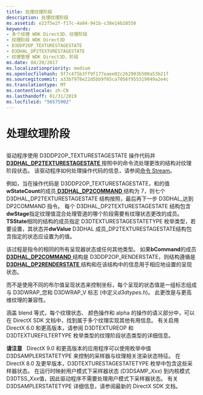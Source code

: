 ```yaml
---
title: 处理纹理阶段
description: 处理纹理阶段
ms.assetid: e22f5e2f-f17c-4a84-941b-c38e14b28550
keywords:
- 多个纹理 WDK Direct3D，纹理阶段
- 纹理阶段 WDK Direct3D
- D3DDP2OP_TEXTURESTAGESTATE
- D3DHAL_DP2TEXTURESTAGESTATE
- 纹理管理 WDK Direct3D，阶段
ms.date: 04/20/2017
ms.localizationpriority: medium
ms.openlocfilehash: 9f7c475b3ff9f177eaee02c262903b500a53b21f
ms.sourcegitcommit: a33b7978e22d5bb9f65ca7056f955319049a2e4c
ms.translationtype: MT
ms.contentlocale: zh-CN
ms.lasthandoff: 01/31/2019
ms.locfileid: "56575902"
---
```

# <a name="processing-texture-stages"></a>处理纹理阶段


## <span id="ddk_processing_texture_stages_gg"></span><span id="DDK_PROCESSING_TEXTURE_STAGES_GG"></span>


驱动程序使用 D3DDP2OP\_TEXTURESTAGESTATE 操作代码并[ **D3DHAL\_DP2TEXTURESTAGESTATE** ](https://msdn.microsoft.com/library/windows/hardware/ff545878)按照中的命令流处理更改的结构对纹理阶段状态。 该驱动程序如何处理操作代码的信息，请参阅[命令 Stream](command-stream.md)。

例如，当在操作代码是 D3DDP2OP\_TEXTURESTAGESTATE，和的值**wStateCount**的成员[ **D3DHAL\_DP2COMMAND** ](https://msdn.microsoft.com/library/windows/hardware/ff545454)结构为 7，则七个 D3DHAL\_DP2TEXTURESTAGESTATE 结构按照，最后再下一步 D3DHAL\_达到 DP2COMMAND 指令。 每个 D3DHAL\_DP2TEXTURESTAGESTATE 结构包含**dwStage**指定纹理值混合处理管道的哪个阶段需要有纹理状态更改的成员。 **TSState**相同的结构的成员指定 D3DTEXTURESTAGESTATETYPE 枚举类型，若要设置，其状态并**dwValue** D3DHAL 成员\_DP2TEXTURESTAGESTATE结构包含指定的状态应设置为的值。

该过程是指令的相同的所有呈现器状态或任何其他类型。 如果**bCommand**的成员[ **D3DHAL\_DP2COMMAND** ](https://msdn.microsoft.com/library/windows/hardware/ff545454)结构是 D3DDP2OP\_RENDERSTATE，则结构遵循是[**D3DHAL\_DP2RENDERSTATE** ](https://msdn.microsoft.com/library/windows/hardware/ff545705)结构和在该结构中的信息用于相应地设置的呈现状态。

而不是使用不同的布尔值呈现状态来控制坐标，每个呈现的状态值是一组标志组成与 D3DWRAP\_您和 D3DWRAP\_V 标志 (中定义*d3dtypes.h*)。 此更改是与更高维纹理的兼容性。

涵盖 blend 等式，每个纹理状态、 颜色操作和 alpha 的操作的语义部分中，可以在 DirectX SDK 文档中，找到属于多个纹理实现其他有用信息。 有关启用 DirectX 6.0 和更高版本，请参阅 D3DTEXTUREOP 和 D3DTEXTUREFILTERTYPE 枚举类型的纹理阶段状态类型的详细信息。

**请注意**   DirectX 9.0 和更高版本的应用程序可以使用枚举中值 D3DSAMPLERSTATETYPE 来控制的采样器与纹理相关渲染状态特征。 在 DirectX 8.0 及更早版本，D3DTEXTURESTAGESTATETYPE 枚举中包含这些采样器状态。 在运行时映射用户模式下采样器状态 (D3DSAMP\_*Xxx*) 到内核模式 D3DTSS\_*Xxx*值，因此驱动程序不需要处理用户模式下采样器状态。 有关 D3DSAMPLERSTATETYPE 详细信息，请参阅最新的 DirectX SDK 文档。

 

 

 





